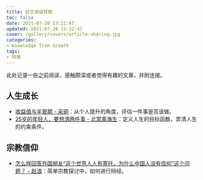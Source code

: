 ```yaml
---
title: 好文阅读转载
toc: false
date: 2021-07-28 13:22:47
updated: 2021-07-28 13:22:47
cover: /gallery/covers/article-sharing.jpg
categories:
- Knowledge from Growth
tags: 
- 转载
---
```

<!-- omit in toc -->

此处记录一些之前阅读，感触颇深或者觉得有趣的文章，并附连接。

<!-- more -->

## 人生成长

- [收益值与半衰期 - 采铜](https://yzhang-gh.github.io/notes/reading/reward-and-half-life.html)：从个人提升的角度，评估一件事是否该做。
- [25岁的年轻人，要想清两件事 - 北冥乘海生](https://zhuanlan.zhihu.com/p/82028811)：定义人生的目标函数，弄清人生的约束条件。

## 宗教信仰

- [怎么样回答外国朋友“这个世界人人有寄托，为什么中国人没有信仰”这个问题？ - 赵浪](https://www.zhihu.com/question/426477472/answer/1590124777)：简单宗教探讨中，如何进行辩经。


